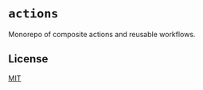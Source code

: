 # `actions`

Monorepo of composite actions and reusable workflows.

## License

[MIT](https://choosealicense.com/licenses/mit/)
